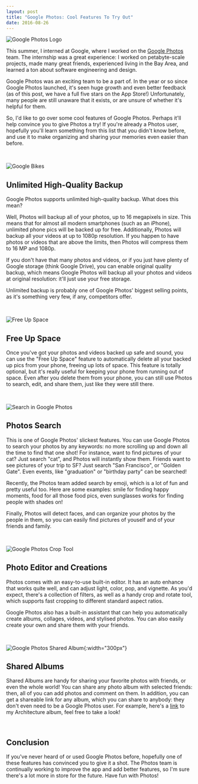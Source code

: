 ```yaml
---
layout: post
title: "Google Photos: Cool Features To Try Out"
date: 2016-08-26
---
```


![Google Photos Logo](/assets/google_photos_logo.png)

This summer, I interned at Google, where I worked on the [Google Photos][photos] team.
The internship was a great experience: I worked on petabyte-scale projects,
made many great friends, experienced living in the Bay Area, and learned a ton
about software engineering and design. 

Google Photos was an exciting team to be a part of. In the year or so since
Google Photos launched, it's seen huge growth and even better feedback (as of 
this post, we have a full five stars on the App Store!) Unfortunately, many
people are still unaware that it exists, or are unsure of whether it's helpful for them.

So, I'd like to go over some cool features of Google Photos. Perhaps it'll
help convince you to give Photos a try! If you're already a Photos user, 
hopefully you'll learn something from this list that you didn't know before, 
and use it to make organizing and sharing your memories even easier than before.

<br />

![Google Bikes](/assets/google_photos_bikes.jpg)

## Unlimited High-Quality Backup

Google Photos supports unlimited high-quality backup. What does this mean?

Well, Photos will backup all of your photos, up to 16 megapixels in size. This
means that for almost all modern smartphones (such as an iPhone), unlimited
phone pics will be backed up for free. Additionally, Photos will backup all
your videos at up to 1080p resolution. If you happen to have photos or videos
that are above the limits, then Photos will compress them to 16 MP and 1080p.

If you don't have that many photos and videos, or if you just have plenty of
Google storage (think Google Drive), you can enable original quality backup,
which means Google Photos will backup all your photos and videos at original
resolution: it'll just use your free storage.

Unlimited backup is probably one of Google Photos' biggest selling points, as
it's something very few, if any, competitors offer.

<br />

![Free Up Space](/assets/google_photos_free_up_space.jpg)

## Free Up Space

Once you've got your photos and videos backed up safe and sound, you can use the 
"Free Up Space" feature to automatically delete all your backed up pics from your 
phone, freeing up lots of space. This feature is totally optional, but it's 
really useful for keeping your phone from running out of space. Even after you
delete them from your phone, you can still use Photos to search, edit, and share 
them, just like they were still there.

<br />

![Search in Google Photos](/assets/google_photos_search.png)

## Photos Search

This is one of Google Photos' slickest features. You can use Google Photos to 
search your photos by any keywords: no more scrolling up and down all the time
to find that one shot! For instance, want to find pictures of your cat? Just 
search "cat", and Photos will instantly show them. Friends want to see pictures
of your trip to SF? Just search "San Francisco", or "Golden Gate". Even events,
like "graduation" or "birthday party" can be searched!

Recently, the Photos team added search by emoji, which is a lot of fun and pretty
useful too. Here are some examples: smile for finding happy moments, food for 
all those food pics, even sunglasses works for finding people with shades on!

Finally, Photos will detect faces, and can organize your photos by the people in
them, so you can easily find pictures of youself and of your friends and family.

<br />

![Google Photos Crop Tool](/assets/google_photos_crop.png)

## Photo Editor and Creations

Photos comes with an easy-to-use built-in editor. It has an auto enhance that
works quite well, and can adjust light, color, pop, and vignette. As you'd 
expect, there's a collection of filters, as well as a handy crop and rotate
tool, which supports fast cropping to different standard aspect ratios.

Google Photos also has a built-in assistant that can help you automatically
create albums, collages, videos, and stylised photos. You can also easily
create your own and share them with your friends.

<br />

![Google Photos Shared Album](/assets/google_photos_shared_album.png){:width="300px"}

## Shared Albums

Shared Albums are handy for sharing your favorite photos with friends, or
even the whole world! You can share any photo album with selected friends:
then, all of you can add photos and comment on them. In addition, you
can get a shareable link for any album, which you can share to anybody: they
don't even need to be a Google Photos user. For example, here's a 
[link][sharedalbum] to my Architecture album, feel free to take a look!

<br />

## Conclusion

If you've never heard of or used Google Photos before, hopefully one of 
these features has convinced you to give it a shot. The Photos team is
continually working to improve the app and add better features, so I'm
sure there's a lot more in store for the future. Have fun with Photos!

[photos]: https://www.google.com/photos/about
[sharedalbum]: https://goo.gl/photos/cLFaQfVPnhsZQL4V6